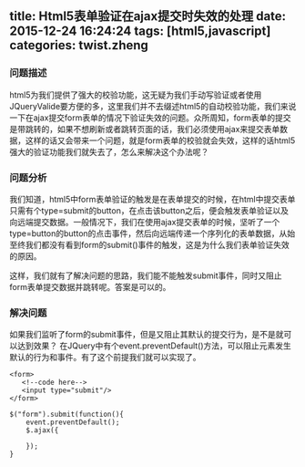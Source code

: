 title: Html5表单验证在ajax提交时失效的处理
date: 2015-12-24 16:24:24
tags: [html5,javascript]
categories: twist.zheng
---

### 问题描述
html5为我们提供了强大的校验功能，这无疑为我们手动写验证或者使用JQueryValide要方便的多，这里我们并不去缀述html5的自动校验功能，我们来说一下在ajax提交form表单的情况下验证失效的问题。众所周知，form表单的提交是带跳转的，如果不想刷新或者跳转页面的话，我们必须使用ajax来提交表单数据，这样的话又会带来一个问题，就是form表单的校验就会失效，这样的话html5强大的验证功能我们就失去了，怎么来解决这个办法呢？

### 问题分析
我们知道，html5中form表单验证的触发是在表单提交的时候，在html中提交表单只需有个type=submit的button，在点击该button之后，便会触发表单验证以及向远端提交数据。一般情况下，我们在使用ajax提交表单的时候，坚听了一个type=button的button的点击事件，然后向远端传递一个序列化的表单数据，从始至终我们都没有看到form的submit()事件的触发，这是为什么我们表单验证失效的原因。

这样，我们就有了解决问题的思路，我们能不能触发submit事件，同时又阻止form表单提交数据并跳转呢。答案是可以的。

### 解决问题
如果我们监听了form的submit事件，但是又阻止其默认的提交行为，是不是就可以达到效果？
在JQuery中有个event.preventDefault()方法，可以阻止元素发生默认的行为和事件。有了这个前提我们就可以实现了。
```
<form>
   <!--code here-->
   <input type="submit"/>
</form>

$("form").submit(function(){
    event.preventDefault();
    $.ajax({

    });
}
```

